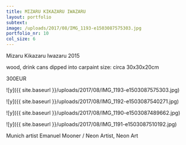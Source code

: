 ```yaml
---
title: MIZARU KIKAZARU IWAZARU
layout: portfolio
subtext: 
image: /uploads/2017/08/IMG_1193-e1503087575303.jpg
portfolio_nr: 10
col_size: 6
---
```

Mizaru Kikazaru Iwazaru
2015

wood, drink cans dipped into carpaint
size: circa 30x30x20cm

300EUR

![y]({{ site.baseurl }}/uploads/2017/08/IMG_1193-e1503087575303.jpg)

![y]({{ site.baseurl }}/uploads/2017/08/IMG_1192-e1503087540271.jpg)

![y]({{ site.baseurl }}/uploads/2017/08/IMG_1190-e1503087489662.jpg)

![y]({{ site.baseurl }}/uploads/2017/08/IMG_1191-e1503087510192.jpg)


Munich artist Emanuel Mooner / Neon Artist, Neon Art
